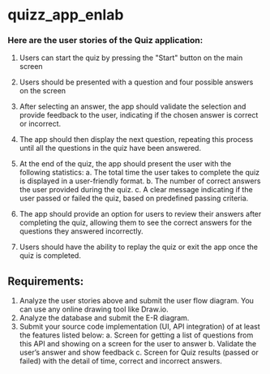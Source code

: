 # quizz_app_enlab

### Here are the user stories of the Quiz application:
1. Users can start the quiz by pressing the "Start" button on the main screen
2. Users should be presented with a question and four possible answers on the screen
3. After selecting an answer, the app should validate the selection and provide feedback to
the user, indicating if the chosen answer is correct or incorrect.
4. The app should then display the next question, repeating this process until all the
questions in the quiz have been answered.
5. At the end of the quiz, the app should present the user with the following statistics:
a. The total time the user takes to complete the quiz is displayed in a user-friendly
format.
b. The number of correct answers the user provided during the quiz.
c. A clear message indicating if the user passed or failed the quiz, based on
predefined passing criteria.

6. The app should provide an option for users to review their answers after completing the
quiz, allowing them to see the correct answers for the questions they answered
incorrectly.
7. Users should have the ability to replay the quiz or exit the app once the quiz is
completed.
## Requirements:
1. Analyze the user stories above and submit the user flow diagram. You can use any
online drawing tool like Draw.io.
2. Analyze the database and submit the E-R diagram.
3. Submit your source code implementation (UI, API integration) of at least the features
listed below:
a. Screen for getting a list of questions from this API and showing on a screen for
the user to answer
b. Validate the user’s answer and show feedback
c. Screen for Quiz results (passed or failed) with the detail of time, correct and
incorrect answers.
